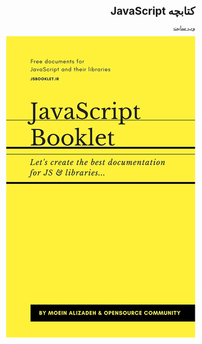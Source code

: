 <div dir="rtl" style="Tahoma">

# کتابچه JavaScript

<p align="center">

<a href="https://JSBooklet.ir">وب سایت</a>

<img src="design/JSBooklet.jpg" />

</p>

</div>
